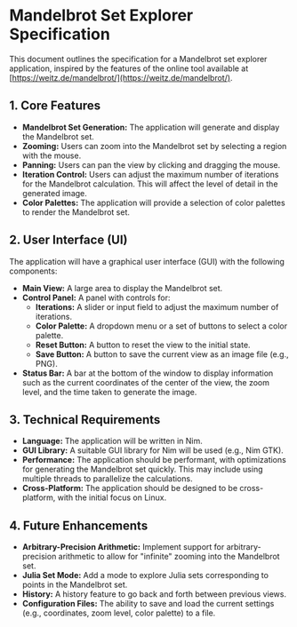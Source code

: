 # Mandelbrot Set Explorer Specification

This document outlines the specification for a Mandelbrot set explorer application, inspired by the features of the online tool available at [https://weitz.de/mandelbrot/](https://weitz.de/mandelbrot/).

## 1. Core Features

*   **Mandelbrot Set Generation:** The application will generate and display the Mandelbrot set.
*   **Zooming:** Users can zoom into the Mandelbrot set by selecting a region with the mouse.
*   **Panning:** Users can pan the view by clicking and dragging the mouse.
*   **Iteration Control:** Users can adjust the maximum number of iterations for the Mandelbrot calculation. This will affect the level of detail in the generated image.
*   **Color Palettes:** The application will provide a selection of color palettes to render the Mandelbrot set.

## 2. User Interface (UI)

The application will have a graphical user interface (GUI) with the following components:

*   **Main View:** A large area to display the Mandelbrot set.
*   **Control Panel:** A panel with controls for:
    *   **Iterations:** A slider or input field to adjust the maximum number of iterations.
    *   **Color Palette:** A dropdown menu or a set of buttons to select a color palette.
    *   **Reset Button:** A button to reset the view to the initial state.
    *   **Save Button:** A button to save the current view as an image file (e.g., PNG).
*   **Status Bar:** A bar at the bottom of the window to display information such as the current coordinates of the center of the view, the zoom level, and the time taken to generate the image.

## 3. Technical Requirements

*   **Language:** The application will be written in Nim.
*   **GUI Library:** A suitable GUI library for Nim will be used (e.g., Nim GTK).
*   **Performance:** The application should be performant, with optimizations for generating the Mandelbrot set quickly. This may include using multiple threads to parallelize the calculations.
*   **Cross-Platform:** The application should be designed to be cross-platform, with the initial focus on Linux.

## 4. Future Enhancements

*   **Arbitrary-Precision Arithmetic:** Implement support for arbitrary-precision arithmetic to allow for "infinite" zooming into the Mandelbrot set.
*   **Julia Set Mode:** Add a mode to explore Julia sets corresponding to points in the Mandelbrot set.
*   **History:** A history feature to go back and forth between previous views.
*   **Configuration Files:** The ability to save and load the current settings (e.g., coordinates, zoom level, color palette) to a file.
